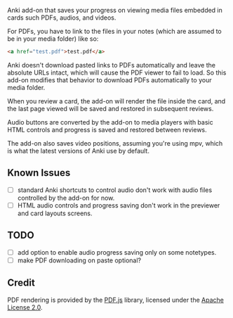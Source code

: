 Anki add-on that saves your progress on viewing media files embedded in cards such PDFs, audios, and videos.

For PDFs, you have to link to the files in your notes (which are assumed to be in your media folder) like so:

```html
<a href="test.pdf">test.pdf</a>
```

Anki doesn't download pasted links to PDFs automatically and leave the absolute URLs intact, which
will cause the PDF viewer to fail to load. So this add-on modifies that behavior to download
PDFs automatically to your media folder.

When you review a card, the add-on will render the file inside the card,
and the last page viewed will be saved and restored in subsequent reviews.

Audio buttons are converted by the add-on to media players with basic HTML controls and progress is saved
and restored between reviews.

The add-on also saves video positions, assuming you're using mpv, which is what the latest versions of Anki use by default.

## Known Issues

- [ ] standard Anki shortcuts to control audio don't work with audio files controlled by the add-on for now.
- [ ] HTML audio controls and progress saving don't work in the previewer and card layouts screens.

## TODO

- [ ] add option to enable audio progress saving only on some notetypes.
- [ ] make PDF downloading on paste optional?

## Credit

PDF rendering is provided by the [PDF.js](https://mozilla.github.io/pdf.js/) library,
licensed under the [Apache License 2.0](https://github.com/mozilla/pdf.js/blob/master/LICENSE).
